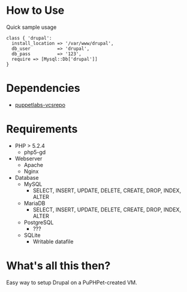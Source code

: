 How to Use
=========

Quick sample usage

    class { 'drupal':
      install_location => '/var/www/drupal',
      db_user          => 'drupal',
      db_pass          => '123',
      require => [Mysql::Db['drupal']]
    }

Dependencies
=========

* [puppetlabs-vcsrepo](https://forge.puppetlabs.com/puppetlabs/vcsrepo)

Requirements
=========

* PHP > 5.2.4
    * php5-gd
* Webserver
    * Apache
    * Nginx
* Database
    * MySQL
        * SELECT, INSERT, UPDATE, DELETE, CREATE, DROP, INDEX, ALTER
    * MariaDB
        * SELECT, INSERT, UPDATE, DELETE, CREATE, DROP, INDEX, ALTER
    * PostgreSQL
        * ???
    * SQLite
        * Writable datafile

What's all this then?
===========

Easy way to setup Drupal on a PuPHPet-created VM.
